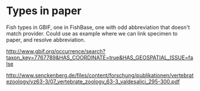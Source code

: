 # Types in paper

Fish types in GBIF, one in FishBase, one with odd abbreviation that doesn't match provider.
Could use as example where we can link specimen to paper, and resolve abbreviation.

http://www.gbif.org/occurrence/search?taxon_key=7767789&HAS_COORDINATE=true&HAS_GEOSPATIAL_ISSUE=false

http://www.senckenberg.de/files/content/forschung/publikationen/vertebratezoology/vz63-3/07_vertebrate_zoology_63-3_valdesalici_295-300.pdf